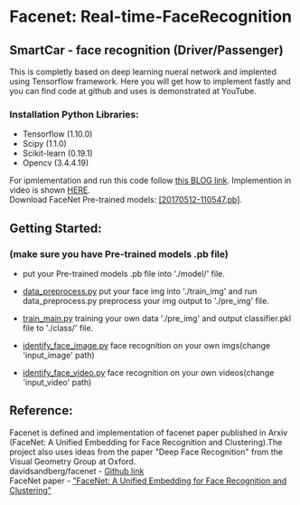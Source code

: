 # Facenet: Real-time-FaceRecognition
## SmartCar - face recognition (Driver/Passenger) 
This is completly based on deep learning nueral network and implented using Tensorflow framework. Here you will get how to implement fastly and you can find code at github and uses is demonstrated at YouTube.

### Installation Python Libraries:

- Tensorflow (1.10.0)
- Scipy (1.1.0)
- Scikit-learn (0.19.1)
- Opencv (3.4.4.19)

For ipmlementation and run this code follow [this BLOG link](http://www.aisangam.com/blog/real-time-face-recognition-using-facenet/). Implemention in video is shown [HERE](https://youtu.be/dLrWDUPkpIg?list=PLCK5Mm9zwPkEhwu2OOw2CgO5ikoLdR36l).
<br>Download FaceNet Pre-trained models: [[20170512-110547.pb]](https://drive.google.com/drive/folders/1_vMkaL0aDF2SacLegiVEiOC9n64AXm7M).

## Getting Started:
### (make sure you have Pre-trained models .pb file)
  * put your Pre-trained models .pb file into './model/' file.
  
  * [data_preprocess.py](https://github.com/chenyeheng/SmartCar/blob/master/data_preprocess.py) put your face img into './train_img' and run data_preprocess.py preprocess your img output to './pre_img' file.
  
  * [train_main.py](https://github.com/chenyeheng/SmartCar/blob/master/train_main.py) training your own data './pre_img' and output classifier.pkl file to './class/' file.
  
  * [identify_face_image.py](https://github.com/chenyeheng/SmartCar/blob/master/identify_face_image.py) face recognition on your own imgs(change 'input_image' path)
  
  * [identify_face_video.py](https://github.com/chenyeheng/SmartCar/blob/master/identify_face_video.py) face recognition on your own videos(change 'input_video' path)


## Reference:
Facenet is defined and implementation of facenet paper published in Arxiv (FaceNet: A Unified Embedding for Face Recognition and Clustering).The project also uses ideas from the paper "Deep Face Recognition" from the Visual Geometry Group at Oxford.<br>
davidsandberg/facenet - [Github link](https://github.com/davidsandberg/facenet) <br>
FaceNet paper - ["FaceNet: A Unified Embedding for Face Recognition and Clustering"](https://arxiv.org/abs/1503.03832)<br>


